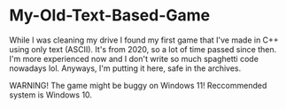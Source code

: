 # My-Old-Text-Based-Game
While I was cleaning my drive I found my first game that I've made in C++ using only text (ASCII). It's from 2020, so a lot of time passed since then. 
I'm more experienced now and I don't write so much spaghetti code nowadays lol. Anyways, I'm putting it here, safe in the archives. 


WARNING! The game might be buggy on Windows 11! Reccommended system is Windows 10.
